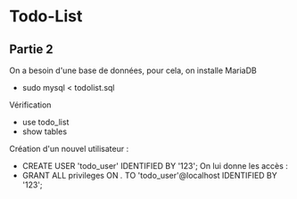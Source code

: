 # Todo-List

## Partie 2
On a besoin d'une base de données, pour cela, on installe MariaDB
- sudo mysql < todolist.sql 

Vérification
- use todo_list
- show tables

Création d'un nouvel utilisateur :
- CREATE USER 'todo_user' IDENTIFIED BY '123';
On lui donne les accès :
- GRANT ALL privileges ON *.* TO 'todo_user'@localhost IDENTIFIED BY '123';

